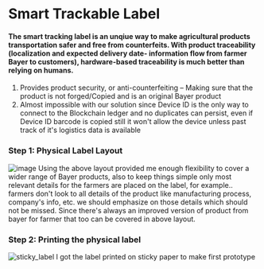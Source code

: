 # Smart Trackable Label
#### The smart tracking label is an unqiue way to make agricultural products transportation safer and free from counterfeits. With product traceability (localization and expected delivery date- information flow from farmer Bayer to customers), hardware-based traceability is much better than relying on humans. 
1. Provides product security, or anti-counterfeiting – Making sure that the product is not forged/Copied and is an original Bayer product 
2. Almost impossible with our solution since Device ID is the only way to connect to the Blockchain ledger and no duplicates can persist, even if Device ID barcode is copied still it won't allow the device unless past track of it's logistics data is available

### Step 1: Physical Label Layout
![image](https://user-images.githubusercontent.com/44412828/143776804-d18565d9-b157-44a7-be2a-b49c64bb2e79.png)
Using the above layout provided me enough flexibility to cover a wider range of Bayer products, also to keep things simple only most relevant details for the farmers are placed on the label, for example.. farmers don't look to all details of the product like manufacturing process, company's info, etc. we should emphasize on those details which should not be missed. Since there's always an improved version of product from bayer for farmer that too can be covered in above layout.

### Step 2: Printing the physical label
![sticky_label](https://user-images.githubusercontent.com/44412828/143777010-3fea7cc2-741e-46c4-982f-7ed4e428332d.jpg)
I got the label printed on sticky paper to make first prototype
